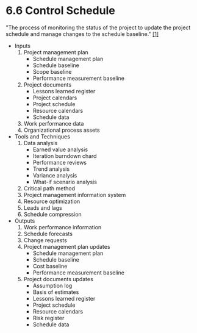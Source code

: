 # 6.6 Control Schedule

"The process of monitoring the status of the project to update the project
schedule and manage changes to the schedule baseline."
[[1]](../home.md#references)

- Inputs
  1. Project management plan
     - Schedule management plan
     - Schedule baseline
     - Scope baseline
     - Performance measurement baseline
  2. Project documents
     - Lessons learned register
     - Project calendars
     - Project schedule
     - Resource calendars
     - Schedule data
  3. Work performance data
  4. Organizational process assets
- Tools and Techniques
  1. Data analysis
     - Earned value analysis
     - Iteration burndown chard
     - Performance reviews
     - Trend analysis
     - Variance analysis
     - What-if scenario analysis
  2. Critical path method
  3. Project management information system
  4. Resource optimization
  5. Leads and lags
  6. Schedule compression
- Outputs
  1. Work performance information
  2. Schedule forecasts
  3. Change requests
  4. Project management plan updates
     - Schedule management plan
     - Schedule baseline
     - Cost baseline
     - Performance measurement baseline
  5. Project documents updates
     - Assumption log
     - Basis of estimates
     - Lessons learned register
     - Project schedule
     - Resource calendars
     - Risk register
     - Schedule data
